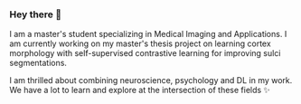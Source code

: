 ### Hey there 👋
I am a master's student specializing in Medical Imaging and Applications. I am currently working on my master's thesis project on learning cortex morphology with self-supervised contrastive learning for improving sulci segmentations.

I am thrilled about combining neuroscience, psychology and DL in my work. We have a lot to learn and explore at the intersection of these fields ✨
<!--
**Vivikar/Vivikar** is a ✨ _special_ ✨ repository because its `README.md` (this file) appears on your GitHub profile.

Here are some ideas to get you started:

- 🔭 I’m currently working on ...
- 🌱 I’m currently learning ...
- 👯 I’m looking to collaborate on ...
- 🤔 I’m looking for help with ...
- 💬 Ask me about ...
- 📫 How to reach me: ...
- 😄 Pronouns: ...
- ⚡ Fun fact: ...
-->
